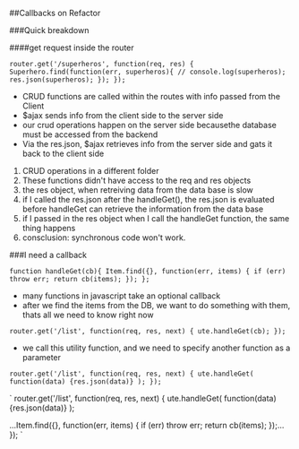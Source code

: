 ##Callbacks on Refactor

###Quick breakdown

####get request inside the router

`
router.get('/superheros', function(req, res) {
  Superhero.find(function(err, superheros){
    // console.log(superheros);
    res.json(superheros);
  });
});
`

* CRUD functions are called within the routes with info passed from the Client
* $ajax sends info from the client side to the server side
* our crud operations happen on the server side becausethe database must be accessed from the backend
* Via the res.json, $ajax retrieves info from the server side and gats it back to the client side


1. CRUD operations in a different folder
1. These functions didn't have access to the req and res objects
1. the res object, when retreiving data from the data base is slow
1. if I called the res.json after the handleGet(), the res.json is evaluated before handleGet can retrieve the information from the data base
1. if I passed in the res object when I call the handleGet function, the same thing happens
1. consclusion: synchronous code won't work.

###I need a callback

`
function handleGet(cb){
  Item.find({}, function(err, items) {
    if (err) throw err;
    return cb(items);
  });
};
`

* many functions in javascript take an optional callback
* after we find the items from the DB, we want to do something with them, thats all we need to know right now

`
router.get('/list', function(req, res, next) {
  ute.handleGet(cb);
});
`
* we call this utility function, and we need to specify another function as a parameter

`
router.get('/list', function(req, res, next) {
  ute.handleGet( function(data) {res.json(data)} );
});
`

`
router.get('/list', function(req, res, next) {
  ute.handleGet( function(data) {res.json(data)} );

  ...Item.find({}, function(err, items) {
      if (err) throw err;
      return cb(items);
    });...
});
`




